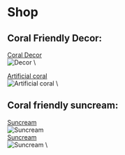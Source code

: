 # Shop

## Coral Friendly Decor:  

[Coral Decor](https://www.amazon.co.uk/NOLITOY-Artificial-Decorations-Simulation-Decoration/dp/B0BHQSFBLR/ref=sr_1_4_sspa?crid=NCXEYZUOS4O1&dib=eyJ2IjoiMSJ9.2rsl4rohplg9qqFINm3Rc_ao3YVqKBmsB9CXPEJH_2I.p9NfemleTEXQLgXlALgSPATFYnhT_x3PZHT3MVEuJV4&dib_tag=se&keywords=coral+friendly+stuff&qid=1745585337&sprefix=coral+frendly+stuf%2Caps%2C74&sr=8-4-spons&sp_csd=d2lkZ2V0TmFtZT1zcF9tdGY&psc=1) \
![Decor](https://m.media-amazon.com/images/I/81GBDPpmJAL.__AC_SX300_SY300_QL70_ML2_.jpg) \

[Artificial coral](https://www.amazon.co.uk/Artificial-Simulation-Decoration-Underwater-Landscaping/dp/B0CNRH775L/ref=sr_1_8?crid=2PJZLM2DS2XI5&dib=eyJ2IjoiMSJ9.2ivRH7koPF_ZDjOEq4a9fx7jdYwXp0D1Oql8_J1bI6N2BBkOtuX8YEVegt27uOc8aPlMQnO4JbXHffbRTHUNLVKvCP1-SxOygoCdavjU3GgoX7FURcmlSpuf4tPBeyIWqUNQIJcKFVgPkG-hemh8CoGVCXvsWjLu351iUwrqJ7nrvoztZ7zH2ArDIa6kT25aLz4BHbhedhsJ09bxyDXBB4KtEtXX3JmlAPxkcfNFrEpGsTD5pfimzYlcM2cxGAPBbKYQ7XXDqeYR2SrFqELjvGbkP--Yg3uQp6YVHnTpQ94.F1ewp7npX7Einw7TLIYkNnlXbcVubULHao_ixyTVnAQ&dib_tag=se&keywords=coral&qid=1745591295&sprefix=coral%2Caps%2C76&sr=8-8) \
![Artificial coral](https://m.media-amazon.com/images/I/51XZgoOj-EL.__AC_SX300_SY300_QL70_ML2_.jpg) \

## Coral friendly suncream:  

[Suncream](https://www.lookfantastic.com/p/pai-skincare-british-summer-time-glow-spf30-cream-40ml/15395316/?affil=awin&utm_content=http%3A%2F%2Fwww.independent.co.uk%2F&utm_term=Content&utm_source=AWin_201309&utm_medium=affiliate&utm_campaign=AffiliateWin&sv1=affiliate&sv_campaign_id=201309&awc=2082_1745591393_5a7ba030e46c2b5fb6385e8a4493ab43) \
![Suncream](https://static.independent.co.uk/2024/06/28/17/Pai-best-ecofriendly-suncream-SPF-indybest.png) \
[Suncream](https://www.amazon.com/dp/B07RXS4FQM?tag=travelandleisure-onsite-prod-20&ascsubtag=5545746%7Cn7ca2ca7607d341e289653bd10464a17614%7C%7C1745849182689%7C%7C) \
![Suncream](https://m.media-amazon.com/images/I/51JmuWWLzoL._SX522_.jpg) \

